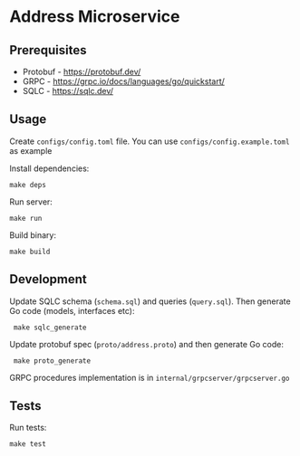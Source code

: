 # Address Microservice

## Prerequisites

- Protobuf - https://protobuf.dev/
- GRPC - https://grpc.io/docs/languages/go/quickstart/
- SQLC - https://sqlc.dev/

## Usage

Create `configs/config.toml` file. You can use `configs/config.example.toml` as example

Install dependencies:

```
make deps
```

Run server:
```
make run
```

Build binary:
```
make build
```

## Development

Update SQLC schema (`schema.sql`) and queries (`query.sql`). Then generate Go code (models, interfaces etc):
```
 make sqlc_generate
```

Update protobuf spec (`proto/address.proto`) and then generate Go code:
```
 make proto_generate
```

GRPC procedures implementation is in `internal/grpcserver/grpcserver.go`

## Tests

Run tests:
```
make test
```

